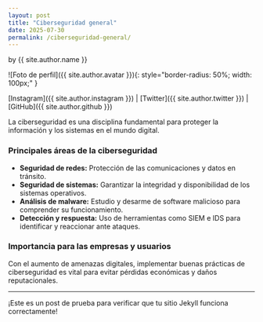 ```yaml
---
layout: post
title: "Ciberseguridad general"
date: 2025-07-30
permalink: /ciberseguridad-general/
---
```


by {{ site.author.name }}

![Foto de perfil]({{ site.author.avatar }}){: style="border-radius: 50%; width: 100px;" }

[Instagram]({{ site.author.instagram }}) | [Twitter]({{ site.author.twitter }}) | [GitHub]({{ site.author.github }})

La ciberseguridad es una disciplina fundamental para proteger la información y los sistemas en el mundo digital.

### Principales áreas de la ciberseguridad

- **Seguridad de redes:** Protección de las comunicaciones y datos en tránsito.
- **Seguridad de sistemas:** Garantizar la integridad y disponibilidad de los sistemas operativos.
- **Análisis de malware:** Estudio y desarme de software malicioso para comprender su funcionamiento.
- **Detección y respuesta:** Uso de herramientas como SIEM e IDS para identificar y reaccionar ante ataques.

### Importancia para las empresas y usuarios

Con el aumento de amenazas digitales, implementar buenas prácticas de ciberseguridad es vital para evitar pérdidas económicas y daños reputacionales.

---

¡Este es un post de prueba para verificar que tu sitio Jekyll funciona correctamente!
